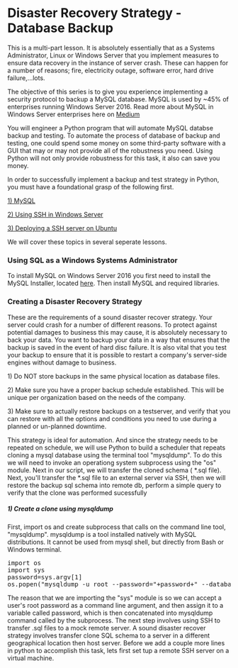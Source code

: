 <h1>Disaster Recovery Strategy - Database Backup</h1>
 
<p>
	This is a multi-part lesson.  It is absolutely essentially that as a Systems Administrator, Linux or Windows Server that you implement measures to ensure data recovery in the instance of server crash. These can happen for a number of reasons; fire, electricity outage, software error, hard drive failure,...lots.
</p>	
 
<p>
	The objective of this series is to give you experience implementing a security protocol to backup a MySQL database.  MySQL is used by ~45% of enterprises running Windows Server 2016. Read more about MySQL in Windows Server enterprises here on <a href="https://medium.com/@mindfiresolutions.usa/a-comparison-between-mysql-vs-ms-sql-server-58b537e474be">Medium</a>
</p>

<p>
	You will engineer a Python program that will automate MySQL databse backup and testing.  To automate the process of database of backup and testing, one could spend some money on some third-party software with a GUI that may or may not provide all of the robustness you need.  Using Python will not only provide robustness for this task, it also can save you money.  
</p>

<p>
	In order to successfully implement a backup and test strategy in Python, you must have a foundational grasp of the following first.
</p>

<p><a href="https://github.com/jchiefelk/ITEC-430/tree/master/mysql">1) MySQL</a></p>
<p><a href="https://github.com/jchiefelk/ITEC-430/tree/master/sshserver">2) Using SSH in Windows Server</a></p>
<p><a href="https://github.com/jchiefelk/ITEC-430/tree/master/sshserver">3) Deploying a SSH server on Ubuntu</a> </p>

<p>
  We will cover these topics in several seperate lessons.  
</p>
 
 
<h3> Using SQL as a Windows Systems Administrator</h3>

<p>
 To install MySQL on Windows Server 2016 you first need to install the MySQL Installer, located <a href="https://www.mysql.com/">here</a>. Then install MySQL and required libraries.
</p>

<h3>Creating a Disaster Recovery Strategy</h3>
 
 <p>These are the requirements of a sound disaster recover strategy.  Your server could crash for a number of different reasons. To protect against potential damages to business this may cause, it is absolutely necessary to back your data. You want to backup your data in a way that ensures that the backup is saved in the event of hard disc failure.  It is also vital that you test your backup to ensure that it is possible to restart a company's server-side engines without damage to business.</p>
 
 <p>1) Do NOT store backups in the same physical location as database files.</p>
 <p>2) Make sure you have a proper backup schedule established. This will be unique per organization based on the needs of the company.</p>
 <p>3) Make sure to actually restore backups on a testserver, and verify that you can restore with all the options and conditions you need to use during a planned or un-planned downtime.</p>
 
<p>
This strategy is ideal for automation. And since the strategy needs to be repeated on schedule, we will use Python to build a scheduler that repeats cloning a mysql database using the terminal tool "mysqldump".  To do this we will need to invoke an operationg system subprocess using the "os" module. Next in our script, we will transfer the cloned schema ( *.sql file). Next, you'll transfer the *.sql file to an external server via SSH, then we will restore the backup sql schema into remote db, perform a simple query to verify that the clone was performed sucessfully
</p>



<h5>1) Create a clone using mysqldump</h5>

<p>
	First, import os and create subprocess that calls on the command line tool, "mysqldump". mysqldump is a tool installed natively with MySQL distributions. It cannot be used from mysql shell, but directly from Bash or Windows terminal.  
</p>

<pre>
import os
import sys
password=sys.argv[1]
os.popen("mysqldump -u root --password="+password+" --databases employees > dump.sql")
</pre>

<p>
The reason that we are importing the "sys" module is so we can accept a user's root password as a command line argument, and then assign it to a variable called password, which is then concatenated into mysqldump command called by the subprocess.  The next step involves using SSH to transfer .sql files to a mock remote server.  A sound disaster recover strategy involves transfer clone SQL schema to a server in a different geographical location then host server.  Before we add a couple more lines in python to accomplish this task, lets first set tup a remote SSH server on a virtual machine.
</p>


